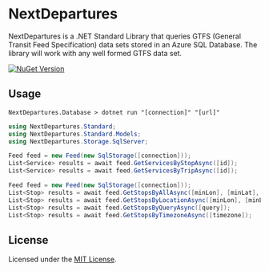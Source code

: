 # NextDepartures

NextDepartures is a .NET Standard Library that queries GTFS (General Transit Feed Specification) data sets stored in an Azure SQL Database. The library will work with any well formed GTFS data set.

[![NuGet Version](https://img.shields.io/nuget/v/NextDepartures.Standard.svg?style=flat)](https://www.nuget.org/packages/NextDepartures.Standard/)

## Usage

```
NextDepartures.Database > dotnet run "[connection]" "[url]"
```

```csharp
using NextDepartures.Standard;
using NextDepartures.Standard.Models;
using NextDepartures.Storage.SqlServer;

Feed feed = new Feed(new SqlStorage([connection]));
List<Service> results = await feed.GetServicesByStopAsync([id]);
List<Service> results = await feed.GetServicesByTripAsync([id]);

Feed feed = new Feed(new SqlStorage([connection]));
List<Stop> results = await feed.GetStopsByAllAsync([minLon], [minLat], [maxLon], [maxLat], [query], [timezone]);
List<Stop> results = await feed.GetStopsByLocationAsync([minLon], [minLat], [maxLon], [maxLat]);
List<Stop> results = await feed.GetStopsByQueryAsync([query]);
List<Stop> results = await feed.GetStopsByTimezoneAsync([timezone]);
```

## License

Licensed under the [MIT License](./LICENSE).